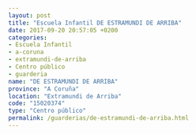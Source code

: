 ```yaml
---
layout: post
title: "Escuela Infantil DE ESTRAMUNDI DE ARRIBA"
date: 2017-09-20 20:57:05 +0200
categories:
- Escuela Infantil
- a-coruna
- extramundi-de-arriba
- Centro público
- guarderia
name: "DE ESTRAMUNDI DE ARRIBA"
province: "A Coruña"
location: "Extramundi de Arriba"
code: "15020374"
type: "Centro público"
permalink: /guarderias/de-estramundi-de-arriba.html
---
```

